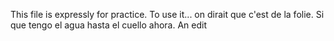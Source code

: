 This file is expressly for practice. To use it... on dirait que c'est de la folie.
Si que tengo el agua hasta el cuello ahora.
An edit
